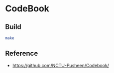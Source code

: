 # CodeBook

## Build

```bash
make
```

## Reference 

- https://github.com/NCTU-Pusheen/Codebook/

